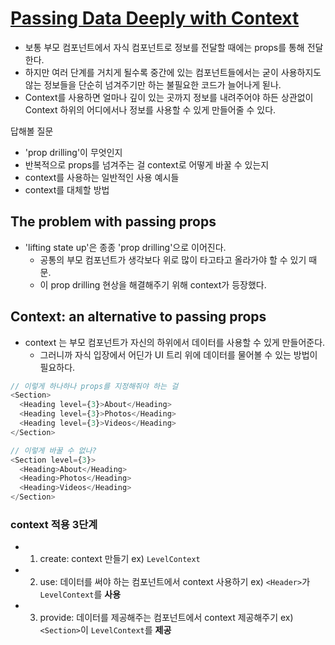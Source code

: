 # [Passing Data Deeply with Context](https://beta.reactjs.org/learn/passing-data-deeply-with-context)

- 보통 부모 컴포넌트에서 자식 컴포넌트로 정보를 전달할 때에는 props를 통해 전달한다.
- 하지만 여러 단계를 거치게 될수록 중간에 있는 컴포넌트들에서는 굳이 사용하지도 않는 정보들을 단순히 넘겨주기만 하는 불필요한 코드가 늘어나게 됟나.
- Context를 사용하면 얼마나 깊이 있는 곳까지 정보를 내려주어야 하든 상관없이 Context 하위의 어디에서나 정보를 사용할 수 있게 만들어줄 수 있다.

답해볼 질문
- 'prop drilling'이 무엇인지
- 반복적으로 props를 넘겨주는 걸 context로 어떻게 바꿀 수 있는지
- context를 사용하는 일반적인 사용 예시들
- context를 대체할 방법

## The problem with passing props 

- 'lifting state up'은 종종 'prop drilling'으로 이어진다.
  - 공통의 부모 컴포넌트가 생각보다 위로 많이 타고타고 올라가야 할 수 있기 때문.
  - 이 prop drilling 현상을 해결해주기 위해 context가 등장했다. 

## Context: an alternative to passing props

- context 는 부모 컴포넌트가 자신의 하위에서 데이터를 사용할 수 있게 만들어준다. 
  - 그러니까 자식 입장에서 어딘가 UI 트리 위에 데이터를 물어볼 수 있는 방법이 필요하다.

```javascript
// 이렇게 하나하나 props를 지정해줘야 하는 걸
<Section>
  <Heading level={3}>About</Heading>
  <Heading level={3}>Photos</Heading>
  <Heading level={3}>Videos</Heading>
</Section>

// 이렇게 바꿀 수 없나?
<Section level={3}>
  <Heading>About</Heading>
  <Heading>Photos</Heading>
  <Heading>Videos</Heading>
</Section>
```

### context 적용 3단계
- 1) create: context 만들기 ex) `LevelContext`
- 2) use: 데이터를 써야 하는 컴포넌트에서 context 사용하기 ex) `<Header>`가 `LevelContext`를 **사용**
- 3) provide: 데이터를 제공해주는 컴포넌트에서 context 제공해주기 ex) `<Section>`이 `LevelContext`를 **제공**
